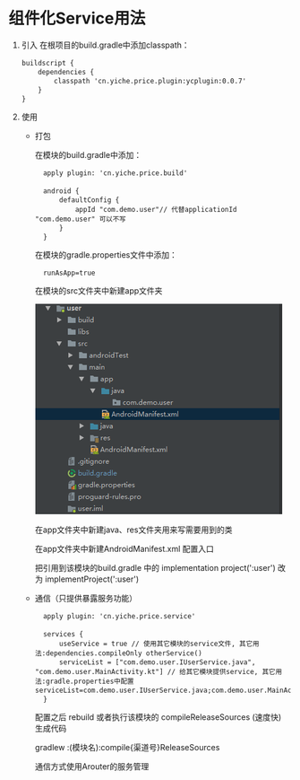组件化Service用法
==

 1. 引入
        在根项目的build.gradle中添加classpath：

        buildscript {
            dependencies {
                classpath 'cn.yiche.price.plugin:ycplugin:0.0.7'
            }
        }
        
 2. 使用
 
    - 打包
    
        在模块的build.gradle中添加：

            apply plugin: 'cn.yiche.price.build'
            
            android {
                defaultConfig {
                    appId "com.demo.user"// 代替applicationId "com.demo.user" 可以不写
                }
            }
            
        在模块的gradle.properties文件中添加：
            
            runAsApp=true
            
            
        在模块的src文件夹中新建app文件夹
        
        ![](https://github.com/yinzj1993/service/blob/master/%E6%88%AA%E5%9B%BE_20181217110708.png)

        在app文件夹中新建java、res文件夹用来写需要用到的类
        
        在app文件夹中新建AndroidManifest.xml 配置入口
        
        把引用到该模块的build.gradle 中的 implementation project(':user') 改为 implementProject(':user')
        
    - 通信（只提供暴露服务功能）
    
            apply plugin: 'cn.yiche.price.service'
            
            services {
                useService = true // 使用其它模块的service文件, 其它用法:dependencies.compileOnly otherService()
                serviceList = ["com.demo.user.IUserService.java", "com.demo.user.MainActivity.kt"] // 给其它模块提供service, 其它用法:gradle.properties中配置serviceList=com.demo.user.IUserService.java;com.demo.user.MainActivity.kt
            }
            
       配置之后 rebuild 或者执行该模块的 compileReleaseSources (速度快) 生成代码
       
       gradlew :(模块名):compile{渠道号}ReleaseSources
            
       通信方式使用Arouter的服务管理
